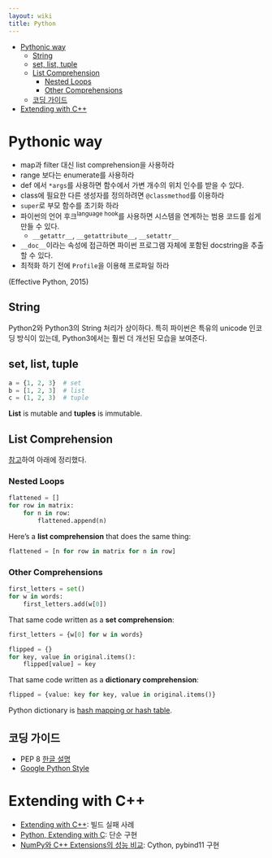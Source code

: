 ```yaml
---
layout: wiki 
title: Python
---
```


<!-- TOC -->

- [Pythonic way](#pythonic-way)
    - [String](#string)
    - [set, list, tuple](#set-list-tuple)
    - [List Comprehension](#list-comprehension)
        - [Nested Loops](#nested-loops)
        - [Other Comprehensions](#other-comprehensions)
    - [코딩 가이드](#코딩-가이드)
- [Extending with C++](#extending-with-c)

<!-- /TOC -->

# Pythonic way
- map과 filter 대신 list comprehension을 사용하라
- range 보다는 enumerate를 사용하라
- def 에서 `*args`를 사용하면 함수에서 가변 개수의 위치 인수를 받을 수 있다.
- class에 필요한 다른 생성자를 정의하려면 `@classmethod`를 이용하라
- `super`로 부모 함수를 초기화 하라
- 파이썬의 언어 후크<sup>language hook</sup>를 사용하면 시스템을 연계하는 범용 코드를 쉽게 만들 수 있다.
    - `__getattr__`, `__getattribute__`, `__setattr__`
- `__doc__`이라는 속성에 접근하면 파이썬 프로그램 자체에 포함된 docstring을 추출할 수 있다.
- 최적화 하기 전에 `Profile`을 이용해 프로파일 하라

(Effective Python, 2015)

## String
Python2와 Python3의 String 처리가 상이하다. 특히 파이썬은 특유의 unicode 인코딩 방식이 있는데, Python3에서는 훨씬 더 개선된 모습을 보여준다.

## set, list, tuple
```python
a = {1, 2, 3}  # set
b = [1, 2, 3]  # list
c = (1, 2, 3)  # tuple
``` 
**List** is mutable and **tuples** is immutable.

## List Comprehension
[참고](http://treyhunner.com/2015/12/python-list-comprehensions-now-in-color/)하여 아래에 정리했다.

### Nested Loops
```python
flattened = []
for row in matrix:
    for n in row:
        flattened.append(n)
```

Here’s a **list comprehension** that does the same thing:
```python
flattened = [n for row in matrix for n in row]
```

### Other Comprehensions
```python
first_letters = set()
for w in words:
    first_letters.add(w[0])
```

That same code written as a **set comprehension**:
```python
first_letters = {w[0] for w in words}
```

```python
flipped = {}
for key, value in original.items():
    flipped[value] = key
```

That same code written as a **dictionary comprehension**:
```python
flipped = {value: key for key, value in original.items()}
```

Python dictionary is [hash mapping or hash table](https://stackoverflow.com/a/114831/3513266).

## 코딩 가이드
- PEP 8 [한글 설명](https://spoqa.github.io/2012/08/03/about-python-coding-convention.html)
- [Google Python Style](https://google.github.io/styleguide/pyguide.html)

# Extending with C++
- [Extending with C++](http://dev.likejazz.com/post/174904974036/extending-with-c): 빌드 실패 사례
- [Python, Extending with C](http://dev.likejazz.com/post/40095584513/python-extending-with-c): 단순 구현
- [NumPy와 C++ Extensions의 성능 비교](http://docs.likejazz.com/python-numpy-extensions/): Cython, pybind11 구현
